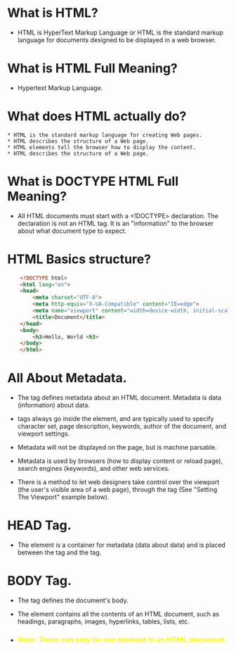 # What is HTML?
* HTML is HyperText Markup Language or HTML is the standard markup language for documents designed to be displayed in a web browser.

# What is HTML Full Meaning?
* Hypertext Markup Language. 

# What does HTML actually do?
    * HTML is the standard markup language for creating Web pages. 
    * HTML describes the structure of a Web page. 
    * HTML elements tell the browser how to display the content.
    * HTML describes the structure of a Web page.


# What is DOCTYPE HTML Full Meaning? 
* All HTML documents must start with a <!DOCTYPE> declaration. The declaration is not an HTML tag. It is an "information" to the browser about what document type to expect.

# HTML Basics structure?

```html
    <!DOCTYPE html>
    <html lang="en">
    <head>
        <meta charset="UTF-8">
        <meta http-equiv="X-UA-Compatible" content="IE=edge">
        <meta name="viewport" content="width=device-width, initial-scale=1.0">
        <title>Document</title>
    </head>
    <body>
        <h3>Hello, World <h3>
    </body>
    </html>
```

# All About Metadata.

   * The <meta> tag defines metadata about an HTML document. Metadata is data (information) about data.

   * <meta> tags always go inside the <head> element, and are typically used to specify character set, page description, keywords, author of the document, and viewport settings.

   * Metadata will not be displayed on the page, but is machine parsable.

   * Metadata is used by browsers (how to display content or reload page), search engines (keywords), and other web services.

   * There is a method to let web designers take control over the viewport (the user's visible area of a web page), through the <meta> tag (See "Setting The Viewport" example below).

# HEAD Tag.
  * The <head> element is a container for metadata (data about data) and is placed between the <html> tag and the <body> tag.


# BODY Tag. 
  * The <body> tag defines the document's body.

  * The <body> element contains all the contents of an HTML document, such as headings, paragraphs, images, hyperlinks, tables, lists, etc.

  * ### <span style="color:yellow">Note: There can only be one <body> element in an HTML document.</span>


